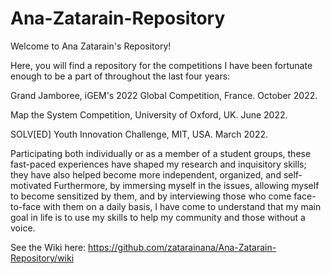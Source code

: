 # Ana-Zatarain-Repository

Welcome to Ana Zatarain's Repository!

Here, you will find a repository for the competitions I have been fortunate enough to be a part of throughout the last four years:

Grand Jamboree, iGEM's 2022 Global Competition, France. October 2022.

Map the System Competition, University of Oxford, UK. June 2022.

SOLV[ED] Youth Innovation Challenge, MIT, USA. March 2022.

Participating both individually or as a member of a student groups, these fast-paced experiences have shaped my research and inquisitory skills; they have also helped become more independent, organized, and self-motivated Furthermore, by immersing myself in the issues, allowing myself to become sensitized by them, and by interviewing those who come face-to-face with them on a daily basis, I have come to understand that my main goal in life is to use my skills to help my community and those without a voice.

See the Wiki here: https://github.com/zatarainana/Ana-Zatarain-Repository/wiki 
